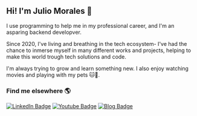 ## Hi! I'm Julio Morales 🤖

I use programming to help me in my professional career, and I'm an asparing backend developver.

Since 2020, I've living and breathing in the tech ecosystem- I've had the chance to inmerse myself in many different works and projects, helping to make this world trough tech solutions and code.

I'm always trying to grow and learn something new. I also enjoy watching movies and playing with my pets 🐱🐶.

### Find me elsewhere 🌎

[![LinkedIn Badge](https://img.shields.io/badge/LinkedIn-blue?style=for-the-badge&logo=Linkedin&logocolor=white)](https://www.linkedin.com/in/juliomorales94/)       [![Youtube Badge](https://img.shields.io/badge/Youtube-red?style=for-the-badge&logo=Youtube&logocolor=white)](https://www.youtube.com/channel/UCZe5oLjMXjyUKs4Ha11ApUg)          [![Blog Badge](https://img.shields.io/badge/Personal%20Blog-lightgrey.png?style=for-the-badge&logo=data:data:image/png;base64,iVBORw0KGgoAAAANSUhEUgAAAC0AAAAtCAYAAAA6GuKaAAABhGlDQ1BJQ0MgcHJvZmlsZQAAKJF9kT1Iw0AcxV9bpaIVBYuIdMhQnSyIijhqFYpQIdQKrTqYXPoFTRqSFBdHwbXg4Mdi1cHFWVcHV0EQ/ABxdHJSdJES/5cUWsR4cNyPd)](https://pentmx.wordpress.com/)
